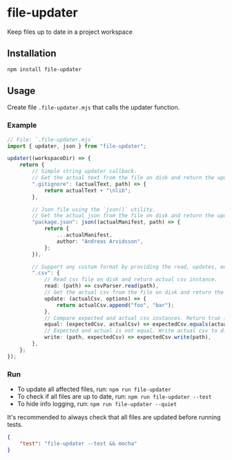 # file-updater

Keep files up to date in a project workspace

## Installation

```sh
npm install file-updater
```

## Usage

Create file `.file-updater.mjs` that calls the updater function.

### Example

```ts
// File: `.file-updater.mjs`
import { updater, json } from "file-updater";

updater((workspaceDir) => {
    return {
        // Simple string updater callback.
        // Get the actual text from the file on disk and return the updated expected text.
        ".gitignore": (actualText, path) => {
            return actualText + "\nlib";
        },

        // Json file using the `json()` utility.
        // Get the actual json from the file on disk and return the updated expected json.
        "package.json": json((actualManifest, path) => {
            return {
                ...actualManifest,
                author: "Andreas Arvidsson",
            };
        }),

        // Support any custom format by providing the read, updates, equal and write callbacks.
        ".csv": {
            // Read csv file on disk and return actual csv instance.
            read: (path) => csvParser.read(path),
            // Get the actual csv from the file on disk and return the updated expected csv.
            update: (actualCsv, options) => {
                return actualCsv.append("foo", "bar");
            },
            // Compare expected and actual csv instances. Return true if equal.
            equal: (expectedCsv, actualCsv) => expectedCsv.equals(actualCsv),
            // Expected and actual is not equal. Write actual csv to disk.
            write: (path, expectedCsv) => expectedCsv.write(path),
        },
    };
});
```

### Run

-   To update all affected files, run: `npm run file-updater`
-   To check if all files are up to date, run: `npm run file-updater --test`
-   To hide info logging, run: `npm run file-updater --quiet`

It's recommended to always check that all files are updated before running tests.

```json
{
    "test": "file-updater --test && mocha"
}
```
